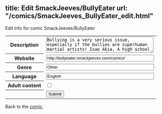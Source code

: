 title: Edit SmackJeeves/BullyEater
url: "/comics/SmackJeeves_BullyEater_edit.html"
---
Edit info for comic SmackJeeves/BullyEater

<form name="comic" action="http://gaepostmail.appspot.com/comic/" method="post">
<table class="comicinfo">
<tr>
<th>Description</th><td><textarea name="description" cols="40" rows="3">Bullying is a very serious issue, especially if the bullies are superhuman martial artists! Isao Akia, A high school student, figured that after training in the martial arts his days of being bullied would be over. And they were until he was transferred to &quot;Long Wei High&quot; a school owned by a deadly Chinese syndicate called the &quot;Nine Dragons&quot;. At this school a school yard brawl could level an entire city!</textarea></td>
</tr>
<tr>
<th>Website</th><td><input type="text" name="url" value="http://bullyeater.smackjeeves.com/comics/" size="40"/></td>
</tr>
<tr>
<th>Genre</th><td><input type="text" name="genre" value="Other" size="40"/></td>
</tr>
<tr>
<th>Language</th><td><input type="text" name="language" value="English" size="40"/></td>
</tr>
<tr>
<th>Adult content</th><td><input type="checkbox" name="adult" value="adult" /></td>
</tr>
<tr>
<th></th><td>
<input type="hidden" name="comic" value="SmackJeeves_BullyEater" />
<input type="submit" name="submit" value="Submit" />
</td>
</tr>
</table>
</form>

Back to the [comic](SmackJeeves_BullyEater.html).
